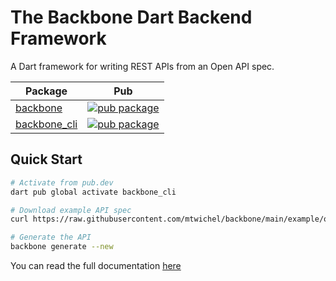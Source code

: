 # The Backbone Dart Backend Framework

A Dart framework for writing REST APIs from an Open API spec.

| Package                                                                              | Pub                                                                                                    |
| ------------------------------------------------------------------------------------ | ------------------------------------------------------------------------------------------------------ |
| [backbone](https://github.com/mtwichel/backbone/tree/main/packages/backbone)         | [![pub package](https://img.shields.io/pub/v/backbone.svg)](https://pub.dev/packages/backbone)         |
| [backbone_cli](https://github.com/mtwichel/backbone/tree/main/packages/backbone_cli) | [![pub package](https://img.shields.io/pub/v/backbone_cli.svg)](https://pub.dev/packages/backbone_cli) |

## Quick Start

```bash
# Activate from pub.dev
dart pub global activate backbone_cli
```

```bash
# Download example API spec
curl https://raw.githubusercontent.com/mtwichel/backbone/main/example/openapi.yaml --output openapi.yaml
```

```bash
# Generate the API
backbone generate --new
```

You can read the full documentation [here](https://github.com/mtwichel/backbone/tree/main/packages/backbone_cli)
